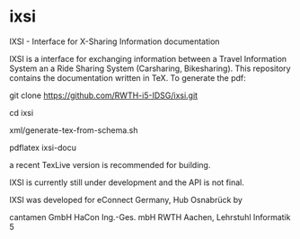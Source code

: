 ixsi
====

IXSI - Interface for X-Sharing Information documentation

IXSI is a interface for exchanging information  between a Travel Information System an a Ride Sharing System (Carsharing, Bikesharing).
This repository contains the documentation written in TeX. To generate the pdf:

git clone https://github.com/RWTH-i5-IDSG/ixsi.git

cd ixsi

xml/generate-tex-from-schema.sh

pdflatex ixsi-docu

a recent TexLive version is recommended for building.

IXSI is currently still under development and the API is not final.


IXSI was developed for eConnect Germany, Hub Osnabrück by

cantamen GmbH
HaCon Ing.-Ges. mbH
RWTH Aachen, Lehrstuhl Informatik 5
